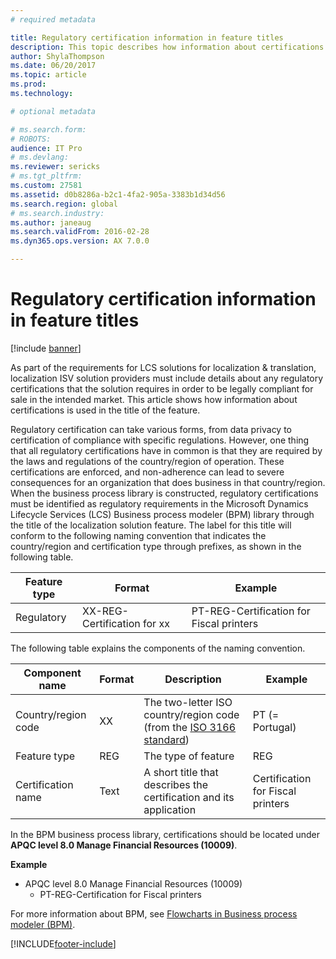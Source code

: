 ```yaml
---
# required metadata

title: Regulatory certification information in feature titles
description: This topic describes how information about certifications is used in the title of the feature.
author: ShylaThompson
ms.date: 06/20/2017
ms.topic: article
ms.prod: 
ms.technology: 

# optional metadata

# ms.search.form: 
# ROBOTS: 
audience: IT Pro
# ms.devlang: 
ms.reviewer: sericks
# ms.tgt_pltfrm: 
ms.custom: 27581
ms.assetid: d0b8286a-b2c1-4fa2-905a-3383b1d34d56
ms.search.region: global
# ms.search.industry: 
ms.author: janeaug
ms.search.validFrom: 2016-02-28
ms.dyn365.ops.version: AX 7.0.0

---
```


# Regulatory certification information in feature titles

[!include [banner](../includes/banner.md)]

As part of the requirements for LCS solutions for localization &amp; translation, localization ISV solution providers must include details about any regulatory certifications that the solution requires in order to be legally compliant for sale in the intended market. This article shows how information about certifications is used in the title of the feature.

Regulatory certification can take various forms, from data privacy to certification of compliance with specific regulations. However, one thing that all regulatory certifications have in common is that they are required by the laws and regulations of the country/region of operation. These certifications are enforced, and non-adherence can lead to severe consequences for an organization that does business in that country/region. When the business process library is constructed, regulatory certifications must be identified as regulatory requirements in the Microsoft Dynamics Lifecycle Services (LCS) Business process modeler (BPM) library through the title of the localization solution feature. The label for this title will conform to the following naming convention that indicates the country/region and certification type through prefixes, as shown in the following table.

| Feature type | Format                      | Example                                  |
|--------------|-----------------------------|------------------------------------------|
| Regulatory   | XX-REG-Certification for xx | PT-REG-Certification for Fiscal printers |

The following table explains the components of the naming convention.

| Component name      |  Format | Description                                                                                                                   | Example                           |
|---------------------|---------|-------------------------------------------------------------------------------------------------------------------------------|-----------------------------------|
| Country/region code | XX      | The two-letter ISO country/region code (from the [ISO 3166 standard](https://www.iso.org/iso/country_names_and_code_elements)) | PT (= Portugal)                   |
| Feature type        | REG     | The type of feature                                                                                                           | REG                               |
| Certification name  | Text    | A short title that describes the certification and its application                                                            | Certification for Fiscal printers |

In the BPM business process library, certifications should be located under **APQC level 8.0 Manage Financial Resources (10009)**. 

**Example**

-   APQC level 8.0 Manage Financial Resources (10009)
    -   PT-REG-Certification for Fiscal printers

For more information about BPM, see [Flowcharts in Business process modeler (BPM)](../lifecycle-services/flowcharts-business-process-modeler.md).





[!INCLUDE[footer-include](../../../includes/footer-banner.md)]